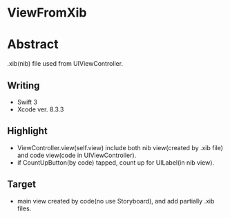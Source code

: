 # ViewFromXib

Abstract
============
 .xib(nib) file used from UIViewController.

Writing
------------
* Swift 3
* Xcode ver. 8.3.3


Highlight
------------
* ViewController.view(self.view) include both nib view(created by .xib file) and code view(code in UIViewController).
* if CountUpButton(by code) tapped, count up for UILabel(in nib view).


Target
------------
* main view created by code(no use Storyboard), and add partially .xib files.

